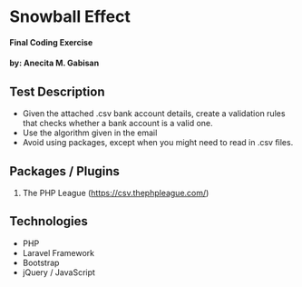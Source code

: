 # Snowball Effect
#### Final Coding Exercise
#### by: Anecita M. Gabisan

## Test Description
* Given the attached .csv bank account details, create a validation rules that checks whether a bank account is a valid one.
* Use the algorithm given in the email
* Avoid using packages, except when you might need to read in .csv files.

## Packages / Plugins 
1. The PHP League (https://csv.thephpleague.com/)

## Technologies
* PHP
* Laravel Framework
* Bootstrap
* jQuery / JavaScript



